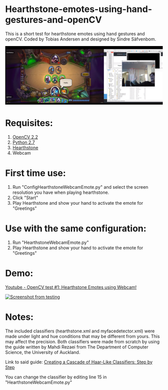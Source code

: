 # Hearthstone-emotes-using-hand-gestures-and-openCV
This is a short test for hearthstone emotes using hand gestures and openCV.
Coded by Tobias Andersen and designed by Sindre Säfvenbom.

![Screenshot from testing](https://raw.githubusercontent.com/turbolego/Hearthstone-emotes-using-hand-gestures-and-openCV/master/test1.png)

# Requisites:

1. [OpenCV 2.2](http://opencv.org/downloads.html)
2. [Python 2.7](https://www.python.org/)
3. [Hearthstone](http://us.battle.net/hearthstone/en/)
4. Webcam

# First time use:

1. Run "ConfigHearthstoneWebcamEmote.py" and select the screen resolution you have when playing hearthstone.
2. Click "Start"
3. Play Hearthstone and show your hand to activate the emote for "Greetings"

# Use with the same configuration:

1. Run "HearthstoneWebcamEmote.py"
2. Play Hearthstone and show your hand to activate the emote for "Greetings"

# Demo:

[Youtube - OpenCV test #1: Hearthstone Emotes using Webcam!](https://www.youtube.com/watch?v=DuG9nvdnLBI)

[![Screenshot from testing](https://img.youtube.com/vi/DuG9nvdnLBI/0.jpg)](https://www.youtube.com/watch?v=DuG9nvdnLBI "Youtube - OpenCV test #1: Hearthstone Emotes using Webcam!")

# Notes:
The included classifiers (hearthstone.xml and myfacedetector.xml) were made under light and hue conditions that may be different from yours. This may affect the precision.
Both classifiers were made from scratch by using the guide written by Mahdi Rezaei from The Department of Computer Science, the University of Auckland.

Link to said guide: [Creating a Cascade of Haar-Like Classifiers: Step by Step](https://www.researchgate.net/publication/259584296_Tutorial-_Creating_a_Cascade_of_Haar-like_Classifiers_Step_by_Step)

You can change the classifier by editing line 15 in "HearthstoneWebcamEmote.py"
